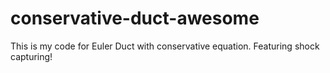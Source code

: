 # conservative-duct-awesome

This is my code for Euler Duct with conservative equation. Featuring shock capturing!
